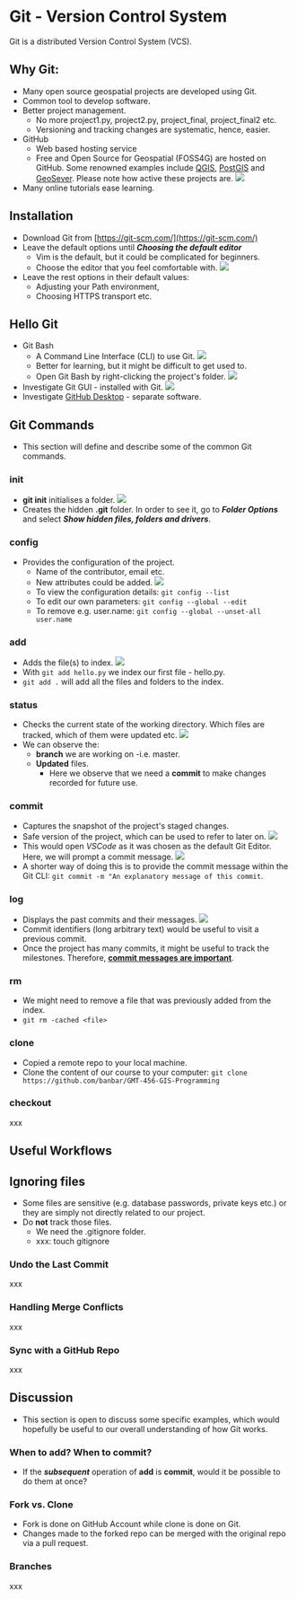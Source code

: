 # Git - Version Control System
Git is a distributed Version Control System (VCS). 

## Why Git:
* Many open source geospatial projects are developed using Git.
* Common tool to develop software.
* Better project management.
   * No more project1.py, project2.py, project_final, project_final2 etc.
   * Versioning and tracking changes are systematic, hence, easier.
* GitHub
   * Web based hosting service
   * Free and Open Source for Geospatial (FOSS4G) are hosted on GitHub. Some renowned examples include  [QGIS](https://github.com/qgis), [PostGIS](https://github.com/postgis/postgis) and [GeoSever](https://github.com/geoserver/geoserver). Please note how active these projects are.
![](img/active_project_QGIS.jpg)
* Many online tutorials ease learning.

## Installation
* Download Git from [https://git-scm.com/](https://git-scm.com/)
* Leave the default options until ***Choosing the default editor***
   * Vim is the default, but it could be complicated for beginners.
   * Choose the editor that you feel comfortable with.
   ![](img/editors_of_git.png)
* Leave the rest options in their default values:
   * Adjusting your Path environment,
   * Choosing HTTPS transport etc. 

## Hello Git
* Git Bash 
   * A Command Line Interface (CLI) to use Git.
![](img/git_bash.png)
   * Better for learning, but it might be difficult to get used to.
   * Open Git Bash by right-clicking the project's folder.
![](img/open_git_bash.png)
* Investigate Git GUI - installed with Git.
![](img/git_gui.png)
* Investigate [GitHub Desktop](https://desktop.github.com/) - separate software.

## Git Commands
* This section will define and describe some of the common Git commands.

### init
* **git init** initialises a folder.
![](img/git_init.png)
* Creates the hidden **.git** folder. In order to see it, go to ***Folder Options*** and select ***Show hidden files, folders and drivers***.

### config
* Provides the configuration of the project.
   * Name of the contributor, email etc.
   * New attributes could be added.
   ![](img/git_cnfig_new_attributes.png)
   * To view the configuration details: `git config --list`
   * To edit our own parameters: `git config --global --edit`
   * To remove e.g. user.name: `git config --global --unset-all user.name`

### add
* Adds the file(s) to index.
![](img/git_add.png)
* With `git add hello.py` we index our first file - hello.py.
* `git add .` will add all the files and folders to the index.


### status
* Checks the current state of the working directory. Which files are tracked, which of them were updated etc.
![](img/git_status.png)
* We can observe the:
   * **branch** we are working on -i.e. master.
   * **Updated** files.
      * Here we observe that we need a **commit** to make changes recorded for future use.

### commit
* Captures the snapshot of the project's staged changes.
* Safe version of the project, which can be used to refer to later on.
![](img/git_commit.png)
* This would open *VSCode* as it was chosen as the default Git Editor. Here, we will prompt a commit message.
![](img/git_commit_VSCode.png)
* A shorter way of doing this is to provide the commit message within the Git CLI: `git commit -m "An explanatory message of this commit`.

### log
* Displays the past commits and their messages.
![](img/git_log.png)
* Commit identifiers (long arbitrary text) would be useful to visit a previous commit.
* Once the project has many commits, it might be useful to track the milestones. Therefore, [**commit messages are important**](https://www.freecodecamp.org/news/writing-good-commit-messages-a-practical-guide/).

### rm
* We might need to remove a file that was previously added from the index.
* `git rm -cached <file>`

### clone
* Copied a remote repo to your local machine.
* Clone the content of our course to your computer: `git clone https://github.com/banbar/GMT-456-GIS-Programming`

### checkout
xxx

## Useful Workflows

## Ignoring files
* Some files are sensitive (e.g. database passwords, private keys etc.) or they are simply not directly related to our project. 
* Do **not** track those files.
   * We need the .gitignore folder.
   * xxx: touch gitignore

### Undo the Last Commit
xxx

### Handling Merge Conflicts
xxx

### Sync with a GitHub Repo
xxx


## Discussion
* This section is open to discuss some specific examples, which would hopefully be useful to our overall understanding of how Git works.

### When to add? When to commit?
* If the ***subsequent*** operation of **add** is **commit**, would it be possible to do them at once?

### Fork vs. Clone
*  Fork is done on GitHub Account while clone is done on Git.
* Changes made to the forked repo can be merged with the original repo via a pull request.

### Branches
xxx










   




   



 
